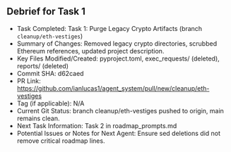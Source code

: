 ## Debrief for Task 1

- Task Completed: Task 1: Purge Legacy Crypto Artifacts (branch `cleanup/eth-vestiges`)
- Summary of Changes: Removed legacy crypto directories, scrubbed Ethereum references, updated project description.
- Key Files Modified/Created: pyproject.toml, exec_requests/ (deleted), reports/ (deleted)
- Commit SHA: d62caed
- PR Link: https://github.com/ianlucas1/agent_system/pull/new/cleanup/eth-vestiges
- Tag (if applicable): N/A
- Current Git Status: branch cleanup/eth-vestiges pushed to origin, main remains clean.
- Next Task Information: Task 2 in roadmap_prompts.md
- Potential Issues or Notes for Next Agent: Ensure sed deletions did not remove critical roadmap lines. 